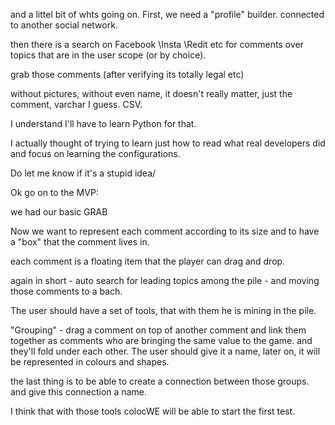 
and a littel bit of whts going on.
First, we need a "profile" builder. connected to another social network.

then there is a search on Facebook \Insta \Redit etc for comments over topics that are in the user scope (or by choice).

grab those comments (after verifying its totally legal etc)

without pictures, without even name, it doesn't really matter, just the comment, varchar I guess. CSV.

I understand I'll have to learn Python for that.


I actually thought of trying to learn just how to read what real developers did and focus on learning the configurations.

Do let me know if it's a stupid idea/



Ok go on to the MVP:

we had our basic GRAB


Now we want to represent each comment according to its size and to have a "box" that the comment lives in.

each comment is a floating item that the player can drag and drop.


again in short - 
auto search for leading topics among the pile - and moving those comments to a bach.


The user should have a set of tools, that with them he is mining in the pile.

"Grouping" - drag a comment on top of another comment and link them together as comments who are bringing the same value to the game.
and they'll fold under each other. The user should give it a name, later on, it will be represented in colours and shapes.



the last thing is to be able to create a connection between those groups. and give this connection a name.


I think that with those tools colocWE will be able to start the first test.
